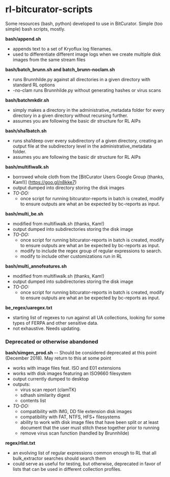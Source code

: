 # rl-bitcurator-scripts
Some resources (bash, python) developed to use in BitCurator. Simple (too simple) bash scripts, mostly.

**bash/append.sh**
- appends text to a set of Kryoflux log filenames.
- used to differentiate different image logs when we create multiple disk images from the same stream files

**bash/batch_brunn.sh and batch_brunn-noclam.sh**
- runs Brunnhilde.py against all directories in a given directory with standard RL options
- -no-clam runs Brunnhilde.py without generating hashes or virus scans

**bash/batchmkdir.sh**
- simply makes a directory in the administrative_metadata folder for every directory in a given directory without recursing further.
- assumes you are following the basic dir structure for RL AIPs

**bash/sha1batch.sh**
- runs sha1deep over every subdirectory of a given directory, creating an output file at the subdirectory level in the administrative_metadata folder.
- assumes you are following the basic dir structure for RL AIPs

**bash/multifiwalk.sh**
- borrowed whole cloth from the [BitCurator Users Google Group (thanks, Kam!)] (https://goo.gl/n8kke7)
- output dumped into directory storing the disk images
- *TO-DO:*
  - once script for running bitcurator-reports in batch is created, modify to ensure outputs are what an be expected by bc-reports as input.

**bash/multi_be.sh**
- modified from multifiwalk.sh (thanks, Kam!)
- output dumped into subdirectories storing the disk image
- *TO-DO:*
  - once script for running bitcurator-reports in batch is created, modify to ensure outputs are what an be expected by bc-reports as input.
  - modify to include the regex group of regular expressions to search.
  - modify to include other customizations run in RL

**bash/multi_annofeatures.sh**
  - modified from multifiwalk.sh (thanks, Kam!)
  - output dumped into subdirectories storing the disk image
  - *TO-DO:*
    - once script for running bitcurator-reports in batch is created, modify to ensure outputs are what an be expected by bc-reports as input.

**be_regex/uaregex.txt**
  - starting list of regexes to run against all UA collections, looking for some types of FERPA and other sensitive data.
  - not exhaustive. Needs updating.

### Deprecated or otherwise abandoned
**bash/simgen_prod.sh** -- Should be considered deprecated at this point (December 2018). May return to this at some point
- works with image files feat. ISO and E01 extensions
- works with disk images featuring an ISO9660 filesystem
- output currently dumped to desktop
- outputs:
  - virus scan report (clamTK)
  - sdhash similarity digest
  - contents list
- *TO-DO:*
  - compatibility with IMG, DD file extension disk images
  - compatibility with FAT, NTFS, HFS+ filesystems
  - ability to work with disk image files that have been split or at least document that the user must stitch these together prior to running
  - remove virus scan function (handled by Brunnhilde)

**regex/rlist.txt**
- an evolving list of regular expressions common enough to RL that all bulk_extractor searches should search them
- could serve as useful for testing, but otherwise, deprecated in favor of lists that can be used in different collection profiles.
